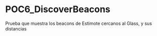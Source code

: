 POC6_DiscoverBeacons
====================

Prueba que muestra los beacons de Estimote cercanos al Glass, y sus distancias
